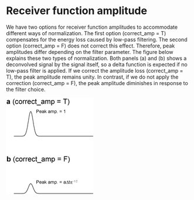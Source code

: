 # Receiver function amplitude

We have two options for receiver function amplitudes to accommodate different ways of normalization. The first option (correct_amp = T) compensates for the energy loss caused by low-pass filtering. The second option (correct_amp = F) does not correct this effect. Therefore, peak amplitudes differ depending on the filter parameter. The figure below explains these two types of normalization. Both panels (a) and (b) shows a deconvolved signal by the signal itself, so a delta function is expected if no low-pass filter is applied. If we correct the amplitude loss (correct_amp = T), the peak amplitude remains unity. In contrast, if we do not apply the correction (correct_amp = F), the peak amplitude diminishes in response to the filter choice.  


![receiver function amplitude](img/correct_amp.png)

 